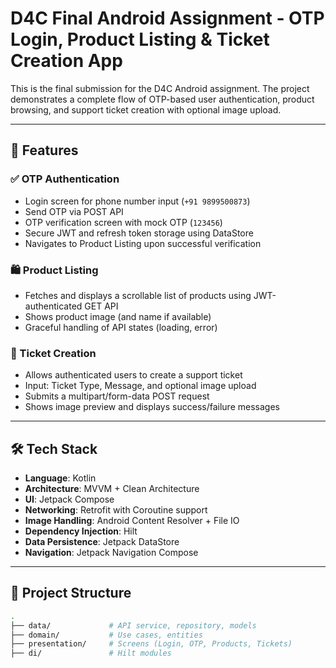 # D4C Final Android Assignment - OTP Login, Product Listing & Ticket Creation App

This is the final submission for the D4C Android assignment. The project demonstrates a complete flow of OTP-based user authentication, product browsing, and support ticket creation with optional image upload.

---

## 📱 Features

### ✅ OTP Authentication
- Login screen for phone number input (`+91 9899500873`)
- Send OTP via POST API
- OTP verification screen with mock OTP (`123456`)
- Secure JWT and refresh token storage using DataStore
- Navigates to Product Listing upon successful verification

### 🛍 Product Listing
- Fetches and displays a scrollable list of products using JWT-authenticated GET API
- Shows product image (and name if available)
- Graceful handling of API states (loading, error)

### 📝 Ticket Creation
- Allows authenticated users to create a support ticket
- Input: Ticket Type, Message, and optional image upload
- Submits a multipart/form-data POST request
- Shows image preview and displays success/failure messages


---

## 🛠️ Tech Stack

- **Language**: Kotlin
- **Architecture**: MVVM + Clean Architecture
- **UI**: Jetpack Compose
- **Networking**: Retrofit with Coroutine support
- **Image Handling**: Android Content Resolver + File IO
- **Dependency Injection**: Hilt
- **Data Persistence**: Jetpack DataStore
- **Navigation**: Jetpack Navigation Compose

---

## 📂 Project Structure

```bash
.
├── data/             # API service, repository, models
├── domain/           # Use cases, entities
├── presentation/     # Screens (Login, OTP, Products, Tickets)
├── di/               # Hilt modules

